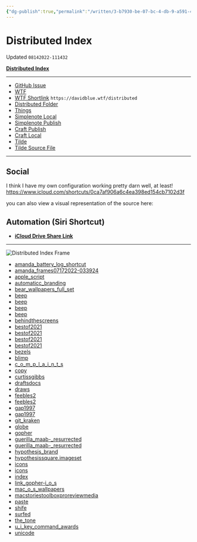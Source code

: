 ```yaml
---
{"dg-publish":true,"permalink":"/written/3-b7930-be-07-bc-4-db-9-a591-4254-bee-42-a82-4/","dgHomeLink":true,"dgPassFrontmatter":false}
---
```


# Distributed Index
Updated `08142022-111432`

[**Distributed Index**](shortcuts://run-shortcut?name=Distributed%20Index)

---

- [GitHub Issue](https://github.com/extratone/bilge/issues/330) 
- [WTF](https://davidblue.wtf/drafts/3B7930BE-07BC-4DB9-A591-4254BEE42A82.html)
- [WTF Shortlink](https://davidblue.wtf/distributed) `https://davidblue.wtf/distributed`
- [Distributed Folder](https://www.icloud.com/iclouddrive/0b7XOcnuZWTZlrPVZBegl1DWA#Distributed)
- [Things](things:///show?id=HvkLFcKxxC9x7X7LBCY3DQ)
- [Simplenote Local](simplenote://note/e879806edef84144a4caf5686be3e3c3)
- [Simplenote Publish](http://simp.ly/publish/D5T2P7)
- [Craft Publish](https://www.craft.do/s/Rjbfm6F98SkAnz)
- [Craft Local](craftdocs://open?blockId=4B2C2917-3777-4898-A392-C06FAD4F7AFF&spaceId=d64c60d3-b1ba-bda2-5e7a-5c1baae7751f)
- [Tilde](https://tilde.town/~extratone/distributed)
- [Tilde Source File](https://tilde.town/~extratone/shortcuts/distributedindex/)

---

## Social

I think I have my own configuration working pretty darn well, at least! https://www.icloud.com/shortcuts/0ca7af906a6c4ea398ed154cb7102d3f

you can also view a visual representation of the source here: 

## Automation (Siri Shortcut)

- [**iCloud Drive Share Link**](https://www.icloud.com/shortcuts/0ca7af906a6c4ea398ed154cb7102d3f)

---

![Distributed Index Frame](https://i.snap.as/Kl9Dwq0g.png)

- [amanda_battery_log_shortcut](https://www.icloud.com/attachment/?u=https%3A%2F%2Fcvws.icloud-content.com%2FB%2FAYp6C7Flo38tKSvrQpZGyk8k-O3ZAXz4_sIoUudz5IxlQDRoF3Hlc68C%2F%24%7Bf%7D%3Fo%3DAsaP9JVMluTOEDgg6-z7CDXauF-99Ip6b26A5AkJ4y97%26v%3D1%26x%3D3%26a%3DCAogIOd_ZBWehWImz85J304lg_ECMwImAXgAMTVPY7sPX0ESbRDA_oroqTAYwI6GvLMwIgEAUgQk-O3ZWgTlc68CaiZS2Mg_Ukx7rJIldmzQJxr8ZRevyLeY1E9Cgzm2sUAuGe7y2fgVcHImrJw3rd6VBp0F68kC82gTjtoT7nbzm8Owk-psq5cXXAUmDAraZq8%26e%3D1663083579%26fl%3D%26r%3D5A2D9D2B-5CD5-4521-803A-F2CBFC844FEA-1%26k%3D%24%7Buk%7D%26ckc%3Dcom.apple.clouddocs%26ckz%3Dcom.apple.CloudDocs%26p%3D33%26s%3DowpoKrU5UB4yS5PKxNx5p8rfO98&uk=Gtp3FUWUwy4itAXpGGtzwA&f=AmandaBatteryLogShortcut.tar&sz=4399104)
- [amanda_frames07172022-033924](https://www.icloud.com/attachment/?u=https%3A%2F%2Fcvws.icloud-content.com%2FB%2FAX7aVK9Y52-MKZBy0nUg7nZ8LECCAR5TNM6fx2pNH1cZKNJAAMOnclgA%2F%24%7Bf%7D%3Fo%3DAgOpaiOP9OApqUtTZ55zttr6nQIQ0pWMwoC3tsOCXTYI%26v%3D1%26x%3D3%26a%3DCAog6_LOZzwmatYn9lNulgMpLmJIy012huVCbSyztJkvNqcSbRDXhIvoqTAY15SGvLMwIgEAUgR8LECCWgSnclgAaiZs-S77r2SSj84V_pyrmIHmTK6Upz_pDviDlaHo-a4Ex9KRYW-NRHImdUqTlEBIdw0AmeUomfrb0mdPmpR5HQ6nkfDkQB3vlPnegElnOT8%26e%3D1663083579%26fl%3D%26r%3D0802CC39-972C-401C-BC96-46028767E96B-1%26k%3D%24%7Buk%7D%26ckc%3Dcom.apple.clouddocs%26ckz%3Dcom.apple.CloudDocs%26p%3D33%26s%3D3aBferYcmeYZCybLCtvQNmg6fYM&uk=KgcF9hYXYx5SS0PK57rXiQ&f=AmandaFrames07172022-033924.tar&sz=666142720)
- [apple_script](https://www.icloud.com/attachment/?u=https%3A%2F%2Fcvws.icloud-content.com%2FB%2FAQ_DwZdb2gmyhBobOulxyYzKOM2dAY7I6l6W34PDAiluTjbzXZUI7aZj%2F%24%7Bf%7D%3Fo%3DAvsugHans5Danbz42dhC767xTfQytbWJI-kfoGT7RhAZ%26v%3D1%26x%3D3%26a%3DCAog2zpoxuL1snXV6fLAsIWdZyM3Pm2Mkp39gxjCyl4qlRYSbRDEiIvoqTAYxJiGvLMwIgEAUgTKOM2dWgQI7aZjaia1r5-6oncGLEELGr7hLG12OBkxB9_gZj4rI7nDnOTx6gzp0mkYnXIm_EBMcyFZF1lwddAOACwfBI3Trh0R17j45L8B7A7RIawno8tkMt8%26e%3D1663083580%26fl%3D%26r%3DF4A6B3E0-C31C-4F56-B2E2-189C1CD5CFC8-1%26k%3D%24%7Buk%7D%26ckc%3Dcom.apple.clouddocs%26ckz%3Dcom.apple.CloudDocs%26p%3D33%26s%3DxmUlRCjZLjGCFhSbLFw-hoIyVGE&uk=MIdRQd0B8ackZaW_IhScGw&f=AppleScript.tar&sz=206848)
- [automaticc_branding](https://www.icloud.com/attachment/?u=https%3A%2F%2Fcvws.icloud-content.com%2FB%2FAS395DpPJLUCrLD7_Jo_wleipgpqAYzELoTLzTojZo_FGX1X932yYWVF%2F%24%7Bf%7D%3Fo%3DAiyBf1RpqOthv6z-QNZp8FauSARGGZbwGr_p3ZT5A72J%26v%3D1%26x%3D3%26a%3DCAogWSIYvdW8bRA04WM3oD8PydTpYRla_5YOdZ6ydU_xodoSbRCLjIvoqTAYi5yGvLMwIgEAUgSipgpqWgSyYWVFaiaNh3q-mt4IY729KIC-mnRF1zU3EwzELO8tIkz8Pw-_-pOe6YYcyHIm8AVz0P-TCyDXedWwQyfP14RoNPmcC_tNRyocGwPrO4fzahOSpiQ%26e%3D1663083580%26fl%3D%26r%3DCCC9EC6A-B907-4781-926E-3DB7EEEA2916-1%26k%3D%24%7Buk%7D%26ckc%3Dcom.apple.clouddocs%26ckz%3Dcom.apple.CloudDocs%26p%3D33%26s%3D1G_vfV7JN3YfDwCWa7GjITE4VpQ&uk=2qn0nLW54WYiy-xdPSvVFA&f=AutomaticcBranding.tar&sz=46724096)
- [bear_wallpapers_full_set](https://www.icloud.com/attachment/?u=https%3A%2F%2Fcvws.icloud-content.com%2FB%2FATDpwOSPhKoJ6Nf14Eo2i2G2jj26ATo9AVNBKkJfU8tBpwsdZxKnIPn7%2F%24%7Bf%7D%3Fo%3DApvI1TdGVaQu3xBGqhoam5c-M8Bk5GXMsja42TW2KhIv%26v%3D1%26x%3D3%26a%3DCAogE7IqGZoqDOZ3wmRxo9lgQ_Xk3opj8TnxtKW4TdQJ3ikSbRDmj4voqTAY5p-GvLMwIgEAUgS2jj26WgSnIPn7aiafCIUik0PBtDXOVC7LVeiCTREsazN89aMyZHx9ErTiH_6Rh-rXPnIm16_4QQN-orVFRlaB9gOUtIt7E-LHRpcow85tFwTUB_O3XztSf-4%26e%3D1663083581%26fl%3D%26r%3D4DB259E6-E95D-4432-B262-1A2F2B0085B0-1%26k%3D%24%7Buk%7D%26ckc%3Dcom.apple.clouddocs%26ckz%3Dcom.apple.CloudDocs%26p%3D33%26s%3DzpjTdqLk8GBbGKWEmEqV606GnE8&uk=x2HZszpRwRquCp005UCj9A&f=BearWallpapersFullSet.tar&sz=154396672)
- [beep](https://www.icloud.com/attachment/?u=https%3A%2F%2Fcvws.icloud-content.com%2FB%2FAZGHU7do_k9_nSFhqMZvIpF-MVKLAXt4uVvMsqrKPmHjNWvWNvr7y1hj%2F%24%7Bf%7D%3Fo%3DAmKTzEFDNpVsMKMewYDqQ2MKODFnaUjePFxANMm7KOjm%26v%3D1%26x%3D3%26a%3DCAogZPZ3tNlChINfeIeWn97r4AxsMfzKSfeUmC5GvrtTnHYSbRDAk4voqTAYwKOGvLMwIgEAUgR-MVKLWgT7y1hjaiafKDmvtoQHrxUdY-SoMhGyFAfQvAdlRZzWT7eQXUXJTHGXW3IAfHImUN_gxGnjZ6EJq56mfoOWvyavNIiwzvXw6LGiVrcYBDK27TjD7f4%26e%3D1663083581%26fl%3D%26r%3D5068CAC5-9DDC-438B-8596-8E0C4D855866-1%26k%3D%24%7Buk%7D%26ckc%3Dcom.apple.clouddocs%26ckz%3Dcom.apple.CloudDocs%26p%3D33%26s%3D14kG6DPSfkrpXfVjStDXkBafjnw&uk=qHnPFA6z3Rz99UPYYEZY0w&f=beep.zip&sz=19521895)
- [beep](https://www.icloud.com/attachment/?u=https%3A%2F%2Fcvws.icloud-content.com%2FB%2FAcRS0U0X33WJ-JLtMwFiWyMj6YFSAdlJueA6ZaWdqVHselS0xt4mW166%2F%24%7Bf%7D%3Fo%3DAkfPRz1U4BMDJ9XokZMqsR1XPZys8dmhHkqDNYZn_G__%26v%3D1%26x%3D3%26a%3DCAogkiYH71ZmGODEvKqYbAWZf8trZpm3evgGLGXDTYb4L94SbRDPl4voqTAYz6eGvLMwIgEAUgQj6YFSWgQmW166aiY-kNFd3QYZL1Dpk3KQrzHvomXFPHB_fXS_uBMM4lHcbbKVwDgOFXImimt-cWE5fNZoxAQRr6zgn6IXqI1yAJQaJkdv1gFo77SMvugEe9k%26e%3D1663083582%26fl%3D%26r%3D15A8B4CB-39FC-454D-9D50-9A6369BFEB46-1%26k%3D%24%7Buk%7D%26ckc%3Dcom.apple.clouddocs%26ckz%3Dcom.apple.CloudDocs%26p%3D33%26s%3DWCXMJzU2Zdb2sfPFlkqA8gMh6tM&uk=UQ1f3_UbJi0eszx8qkXxOw&f=beep.iso&sz=921600)
- [beep](https://www.icloud.com/attachment/?u=https%3A%2F%2Fcvws.icloud-content.com%2FB%2FATgVYMcoQNZLARCzL-pmXdi4OmZ4AVJ75Iwti4GSsSSOL-BqovsweMyq%2F%24%7Bf%7D%3Fo%3DAgyKGDYFUlS34MXMQoa6zPoG_7AYR8iuz3cYG45NfS0o%26v%3D1%26x%3D3%26a%3DCAogFWbT8O0_wSAFq0hWm_rAFjpCGOIWLGM-lHYWCZ12eFkSbRC9m4voqTAYvauGvLMwIgEAUgS4OmZ4WgQweMyqaib3tmLv-y0A-nsdO2IzZLNqWY9hWsVqRHV1xK50QAJKYzRbnZuw7HImdinjAr9mm8gkKsnOdwN-3hrH5FnTh64vAZi36vcPBiY3TpFbPtQ%26e%3D1663083582%26fl%3D%26r%3DD984FF54-AB40-4106-BC57-DC51CB65F0A6-1%26k%3D%24%7Buk%7D%26ckc%3Dcom.apple.clouddocs%26ckz%3Dcom.apple.CloudDocs%26p%3D33%26s%3D0d6w2cSnvU153EjKfvuBu-APqj0&uk=bB_JBWnKYBoYExWp5IXi5g&f=beep.dmg&sz=55315)
- [beep](https://www.icloud.com/attachment/?u=https%3A%2F%2Fcvws.icloud-content.com%2FB%2FAWnR-I1n8Ikb7sqbEKIjT-TJwpTBAVSccBg8MngYTWR8EifN1r2AGVij%2F%24%7Bf%7D%3Fo%3DAqEJuHtz7O5FwsoWJWlXt1Lp1tgIxUGFieBVDpIUkXDQ%26v%3D1%26x%3D3%26a%3DCAogkP26M9MkDcatYuHre32x1QBt4sbb4yUQV_0o6gI_vuUSbRDKn4voqTAYyq-GvLMwIgEAUgTJwpTBWgSAGVijaibA95NgcU5PJinHqPtV6hA98O87coWS_fJ5dyl0mIr1pZ22WYZnqHImvuWCAkT7NiJpgejpOxq7lLMlOKQw3S8fekWqTJkRX_00LhD56g0%26e%3D1663083583%26fl%3D%26r%3D62E4F7F1-26B5-4F7B-814F-831F9CF008D5-1%26k%3D%24%7Buk%7D%26ckc%3Dcom.apple.clouddocs%26ckz%3Dcom.apple.CloudDocs%26p%3D33%26s%3DwZAN4S-JUBKbAi4q8EZ1uWHVPIs&uk=ylPyFUWtTUFRoiAsWJRm2g&f=beep.tar&sz=37477888)
- [behindthescreens](https://www.icloud.com/attachment/?u=https%3A%2F%2Fcvws.icloud-content.com%2FB%2FAQsXTv9GX017J1cCpuQFP5Nh7kyWAQXYAyuz2_k9s11rqdS8RgOewTbs%2F%24%7Bf%7D%3Fo%3DAkXJ2fbUcR7gCSzfR2lXEJF0bBUeHMGst0p80Fd5Gs64%26v%3D1%26x%3D3%26a%3DCAogR5P9LfRzGqupFQKi7X7cbAUd7FYRiT_yuy6hA2KnjrQSbRD2o4voqTAY9rOGvLMwIgEAUgRh7kyWWgSewTbsaiZmDxo0c6XGIyIiynZklhBjeCe_Ob8iRXrTDTIg3o_tTSTH4cxovHImAbG-xvX7mBt2SWfued7ixheAhmhNeOBdL4r0_OVUbrZHRET0XU8%26e%3D1663083583%26fl%3D%26r%3DD75C1D5F-9185-4BFE-8E2D-01D6B11B7E95-1%26k%3D%24%7Buk%7D%26ckc%3Dcom.apple.clouddocs%26ckz%3Dcom.apple.CloudDocs%26p%3D33%26s%3DTuJt_2k8JOGDRb9cPUhcZkeCaJg&uk=L8fgu9R9bKAYE7nvrJh88A&f=behindthescreens.zip&sz=767385053)
- [bestof2021](https://www.icloud.com/attachment/?u=https%3A%2F%2Fcvws.icloud-content.com%2FB%2FAY5rvQWYxeSuyBtA5Op1b8GgglohAVCeSNuqDrUjdhEAO4dxOHS4qvD5%2F%24%7Bf%7D%3Fo%3DAsLlMdttBFE5wnjWC9_6oN3-5OvL_URIZnmXifLMn7yD%26v%3D1%26x%3D3%26a%3DCAogbCo-V329q9NxCHzgPdi4TPS5vxKveaEHXE9O51t4deMSbRDop4voqTAY6LeGvLMwIgEAUgSgglohWgS4qvD5aibhu-x6QW22Nz9Z_NiHhuceaLvh3ODB2R5fX8ZCRHEagecNg3XEFHImbiyWpOCfk08H-683J74Hb6IBXTNNiBD43623U4-T-flgYwH2-tw%26e%3D1663083584%26fl%3D%26r%3DEC9CC98F-85F4-446F-B8D3-FB29128C7FBE-1%26k%3D%24%7Buk%7D%26ckc%3Dcom.apple.clouddocs%26ckz%3Dcom.apple.CloudDocs%26p%3D33%26s%3D84xPNNcymuRB1ZI8qZC-7Yv5cQc&uk=u7URAEtOFsrpDC5G9K4GTA&f=Bestof2021.zip&sz=387920639)
- [bestof2021](https://www.icloud.com/attachment/?u=https%3A%2F%2Fcvws.icloud-content.com%2FB%2FAS9SfDDLeRS6tlKCmpTtCN1V58BZAQby8yMnRRXtEPT2CP8gEncPXmnh%2F%24%7Bf%7D%3Fo%3DAp0foriUlOtUn0DHp2uLfQRcejMrNcrLv3C2BPTg9dxa%26v%3D1%26x%3D3%26a%3DCAog6d3Ds2_qrT75lhstK-Ysv3O2LfK5Bc4wbhc1IO5x_S4SbRDoq4voqTAY6LuGvLMwIgEAUgRV58BZWgQPXmnhaiaSxfcmnT92dvUiOa7GX9F47P7lt6mEmEt6Hq6LqJGwftZMmhJIOHImGLM3cJVI4rHo0VhHJO2kALg4KZJ8tgRqvQ6OGOZb4t93K6Z-cNk%26e%3D1663083585%26fl%3D%26r%3D0F6543E5-8BC6-47EC-938C-5D6A416E0DC8-1%26k%3D%24%7Buk%7D%26ckc%3Dcom.apple.clouddocs%26ckz%3Dcom.apple.CloudDocs%26p%3D33%26s%3Dci9M2juCJd25IF62rxXNMDZVwXs&uk=5bh5DdqpFSR1XSGyJPvyNg&f=Bestof2021.tar&sz=388070400)
- [bestof2021](https://www.icloud.com/attachment/?u=https%3A%2F%2Fcvws.icloud-content.com%2FB%2FAVg6qJT1PkMsSmVpOVyxxSQFHr5rAcW1teNXH5p3jlq6nfA71-d9SZT-%2F%24%7Bf%7D%3Fo%3DAkEEcBxXJg387oVDp2-1GZ1JQ3QVi8T9II9SIVgtM0Uh%26v%3D1%26x%3D3%26a%3DCAogP1fn4ERPCv_5bzYhR20_NGGQV9iVaRCiMnf3ko4ZwHcSbRDvr4voqTAY77-GvLMwIgEAUgQFHr5rWgR9SZT-aiYqJLMLqzVFwYx4nsl9vK7BE14hrmpW3EH4KigBl6VIdpcBqJ8FRnImwQKq9EQFR0fg7HL1PIriQf968h3Lpch8yqtG2F8EyX8PWy6qJsQ%26e%3D1663083585%26fl%3D%26r%3D7C4827DA-1A4F-470D-8AA2-86C811A0DA49-1%26k%3D%24%7Buk%7D%26ckc%3Dcom.apple.clouddocs%26ckz%3Dcom.apple.CloudDocs%26p%3D33%26s%3DUa8sKywDGl2_9JXdZQuQuUfDzJM&uk=e8f1jMShofdsPielG3DCYQ&f=Bestof2021.mp3&sz=227191250)
- [bestof2021](https://www.icloud.com/attachment/?u=https%3A%2F%2Fcvws.icloud-content.com%2FB%2FATCmGjANmkyV1GHV9205mKQh8pB6Ac2AWxBnu6CwpzDi6r4KPOsFIEJ0%2F%24%7Bf%7D%3Fo%3DAvqlS7AQNWZTMOvGrxoYPtKuCg57Msd_oAe1ewjRNo5p%26v%3D1%26x%3D3%26a%3DCAog0dMaNgsExhzxlCO9gfchfi_AueQiBB7Fd29I_8v7BHYSbRDGs4voqTAYxsOGvLMwIgEAUgQh8pB6WgQFIEJ0aiZ4wQdxoZ-OGiRvu53P2-2er-f8Rffz-Mxie9pnB6I_F2CBy_qch3Imu7tTYpakQ39AGzjUMA4tB44Oc0vo19fA50oWPbnNBPaOfVwrw4A%26e%3D1663083585%26fl%3D%26r%3D6D18A3DE-67BA-45ED-A97C-44A2D39881C9-1%26k%3D%24%7Buk%7D%26ckc%3Dcom.apple.clouddocs%26ckz%3Dcom.apple.CloudDocs%26p%3D33%26s%3D9Xrh6XSNG6uhSJtjlp-ne6O7Qsc&uk=NEsNQl1yANDeCoCxzMPZjg&f=Bestof2021.7z&sz=387917216)
- [bezels](https://www.icloud.com/attachment/?u=https%3A%2F%2Fcvws.icloud-content.com%2FB%2FAYFJHhDxXmUZsvzvbEsmrZemvXmjAbZBAUbfLIamyVshaAaIqpCB2DNR%2F%24%7Bf%7D%3Fo%3DAsVZQXsGOgqQVQadPpOaV8QTWfJDeySKZPCREDTCg7gM%26v%3D1%26x%3D3%26a%3DCAogK5qMAueBHpxi-HF4ixvc_9FNW9UoLKtrd3i7ZSQ9VtoSbRCit4voqTAYoseGvLMwIgEAUgSmvXmjWgSB2DNRaiaH5JBqKPz3ePs6paffcKciFQDso4HgOiwHxBSn6ekclGUv9B9Z2XImH49HFJPZzfiTychI_hRTBItjBr9H7odhDBQv1pDBLm_7avMTO-g%26e%3D1663083586%26fl%3D%26r%3D994AC4AF-B76F-4902-9A7E-6F8E9346F877-1%26k%3D%24%7Buk%7D%26ckc%3Dcom.apple.clouddocs%26ckz%3Dcom.apple.CloudDocs%26p%3D33%26s%3DiHq0PYISVTGOSvKKJdIKZnlSPCI&uk=xWuBHMhGvwStFZttwlNq_g&f=bezels.zip&sz=6973988954)
- [blimp](https://www.icloud.com/attachment/?u=https%3A%2F%2Fcvws.icloud-content.com%2FB%2FAS3qkm2B6HgD4deOaIo5rhB8Ln2HAfZt2fgq4lzXa2_npgjQ4V-jyRA-%2F%24%7Bf%7D%3Fo%3DAktqrcwNvGQyuHSN71d66oFDxl-Iuhlakhw-R4k1eB-4%26v%3D1%26x%3D3%26a%3DCAogtzc0wWbeFxfnGnwf2DWngFPCSIHXsmS33gxRZq7IsdUSbRD9uovoqTAY_cqGvLMwIgEAUgR8Ln2HWgSjyRA-aiatnXIetZ9dTa3nTsvT0Ht00Ja6DTijOwcPCMSJeuVNS7SrwTjp1HIm811XNImCfjtYbvVpFV7fcz1OWc4dd-Ajv6J_6Zz8fjMThpechkw%26e%3D1663083586%26fl%3D%26r%3DC1D19FBB-6C8C-40C9-BC42-9EEE8BFC7A5E-1%26k%3D%24%7Buk%7D%26ckc%3Dcom.apple.clouddocs%26ckz%3Dcom.apple.CloudDocs%26p%3D33%26s%3DlcozvVH5e8qvCKdK1LtXzLKaDPA&uk=ni3LiVPxagA_yN9KK58F0g&f=blimp.tar&sz=21480960)
- [c_o_m_p_l_a_i_n_t_s](https://www.icloud.com/attachment/?u=https%3A%2F%2Fcvws.icloud-content.com%2FB%2FAR0UIzs5QaEHyD80ZBQWdcQcDy8tAX2bB0n7BippnpIC0QXTWWC4t2qc%2F%24%7Bf%7D%3Fo%3DAtRp_ogsz9GpFRZpygKQvgxkTuBnZcw_YMxCl3-9YptI%26v%3D1%26x%3D3%26a%3DCAogxB5-dTM5DApcNGLsjbLU31JBH_-YXAVqcsBgVW4I110SbRDWvovoqTAY1s6GvLMwIgEAUgQcDy8tWgS4t2qcaiYgzLsdFoHQ12SxjzlyNRiRFWEayS_jyapj3tLoCM7T9m8L5NV7Q3ImWIuEm7Vgw-H0SIImqKclHWqyk3R0gK_Bu1vRyf96XLHqg2uowto%26e%3D1663083587%26fl%3D%26r%3D2578DC5E-B725-41F7-A073-29E0363873F1-1%26k%3D%24%7Buk%7D%26ckc%3Dcom.apple.clouddocs%26ckz%3Dcom.apple.CloudDocs%26p%3D33%26s%3D4ER902QztcfxBklMD3vfNlQJFcA&uk=dkOTZJArljm9zcRA60OSjg&f=COMPLAINTS.zip&sz=293314881)
- [copy](https://www.icloud.com/attachment/?u=https%3A%2F%2Fcvws.icloud-content.com%2FB%2FAdC-a4yJsyf180Lnjs-mtIVEErKPAVQ81qZEqn01GYpfb47s9kqN6zmu%2F%24%7Bf%7D%3Fo%3DAokeF2spLVTE1GfknOh8c8kUqIuSA-uhNptc5KmteN5t%26v%3D1%26x%3D3%26a%3DCAogkn_IoVEDY47wtCik3VNlXr_o5Cc37JpJJ_66uWryLdISbRC9wovoqTAYvdKGvLMwIgEAUgREErKPWgSN6zmuaiZWhurEA_txynu0S9SMpOAo7Nb20neg9Q-R_IR_ANtdr_Yl5OsG8HImEITwQi2qQFf7AHewWmSUt1wtTuA7ARfDjiqee4X0K_nf0l9777E%26e%3D1663083587%26fl%3D%26r%3DF326F4C6-F3E4-48E8-8C2E-306202D15AB8-1%26k%3D%24%7Buk%7D%26ckc%3Dcom.apple.clouddocs%26ckz%3Dcom.apple.CloudDocs%26p%3D33%26s%3D5MlVMJ6DtLb1ftdKxUzFu0Aw5Jg&uk=nSp7rSruHYkCWP9vzKvH7Q&f=Copy.aiff&sz=77144)
- [curtissgibbs](https://www.icloud.com/attachment/?u=https%3A%2F%2Fcvws.icloud-content.com%2FB%2FARUsdmJNBw5jBb9_0sfltq2v0vOmAS-PZXK-4Ht3YiZPcDlGr-gy07NQ%2F%24%7Bf%7D%3Fo%3DAoeGYh6NE_QE_swU_I-nbXjfCe50dS1AU9-HbG_bsRzj%26v%3D1%26x%3D3%26a%3DCAogekKP_ibqIoMI2HwcWYX_JI3_J4kuxG4a10vsW3GPUZcSbRCfxovoqTAYn9aGvLMwIgEAUgSv0vOmWgQy07NQaiaOM_1-DJP8n0zC236eM7nT-FkC9Jezl-NtH_f-93-iFrEeneCB8XImA_du7kSs5PIPBPPJH7WAz5CqKZvrCk0uVT1hoqRz-oE-isdxPKA%26e%3D1663083588%26fl%3D%26r%3D5C951FC0-AE9F-41EB-99A4-4520ECA0CA68-1%26k%3D%24%7Buk%7D%26ckc%3Dcom.apple.clouddocs%26ckz%3Dcom.apple.CloudDocs%26p%3D33%26s%3DurGDP9ZzOBxehDlylBZO-c_1er4&uk=n3tQFfVmaqaBDL91Xui6PQ&f=curtissgibbs.mov&sz=253121636)
- [draftsdocs](https://www.icloud.com/attachment/?u=https%3A%2F%2Fcvws.icloud-content.com%2FB%2FAVPiibwRQNaDqMA1b9K4_1GcJ6RmARk6is2Z-o4qzkW8T0tiGi_CJffp%2F%24%7Bf%7D%3Fo%3DAququiTXEZ6_fcHfcCmc5kICUlPpBCWHstA7HDbL3rKq%26v%3D1%26x%3D3%26a%3DCAogzc2W8pkQWbwxSeYVE99MH3E7Dvn6mKWb8q7f_NrQW80SbRClyovoqTAYpdqGvLMwIgEAUgScJ6RmWgTCJffpaiax0hXxSsWlJHnrbasC_kGOdycX_4QP4rv8c92_lpfy16qn4qKqDHImqTtFD8WF2XfrzNTxevnlqg7QpMp9X3ZoTHTTyoICuBa7OWrlL0o%26e%3D1663083588%26fl%3D%26r%3D5961BA20-D45C-4EDB-9172-1DC9F329E2D5-1%26k%3D%24%7Buk%7D%26ckc%3Dcom.apple.clouddocs%26ckz%3Dcom.apple.CloudDocs%26p%3D33%26s%3DzFCtLLdyoXbMrgOVplPBUZkj5UU&uk=PKmJ6k9rtlRur9iP3u8jNg&f=draftsdocs.tar&sz=12861952)
- [draws](https://www.icloud.com/attachment/?u=https%3A%2F%2Fcvws.icloud-content.com%2FB%2FAfOb8JvVD_jHL85lXswSKM8h8IwmATKXDJdS6ArVS8V1-GkQTvMulRms%2F%24%7Bf%7D%3Fo%3DAq0Dmav8vyzOWOKPEIlPzu1-vT0-an9Tg4iGNrmF9aqT%26v%3D1%26x%3D3%26a%3DCAogHFDsrDv6rML6rK2QmjrlBA_Q23jOeZAcr9LOzG7w5AISbRCMzovoqTAYjN6GvLMwIgEAUgQh8IwmWgQulRmsaiZ5hyunvpyqjXwMS4Ylsgd6nI9ndaNffY4krv84uDJj4lZ1tr-SGXImcis6TpcZ42bIfO-o7uJfdJGmatPDkISVYxr4olBn274_9lWqzY0%26e%3D1663083589%26fl%3D%26r%3DBF6C98C2-7149-4E02-93CC-43B6820B0884-1%26k%3D%24%7Buk%7D%26ckc%3Dcom.apple.clouddocs%26ckz%3Dcom.apple.CloudDocs%26p%3D33%26s%3D6TiqiC1RYynqniPWi1vuaMG6PeM&uk=uk0mYWwL-I-U6vNYXGe9RA&f=draws.tar&sz=74442752)
- [feebles2](https://www.icloud.com/attachment/?u=https%3A%2F%2Fcvws.icloud-content.com%2FB%2FAfVaE7UjA3yauoM0vZccstsAL_wXAQEaCG9gqdShGbqK2Lge8IuoX6-B%2F%24%7Bf%7D%3Fo%3DAmKnLqzGwzB41WyFIpx9xm1L5-YLuxePzKz2vJoEivjo%26v%3D1%26x%3D3%26a%3DCAogYuuzrC8Jx_2xguDsbU4hlJ3rDLSwmdOkyBVYPM8OUiUSbRD80YvoqTAY_OGGvLMwIgEAUgQAL_wXWgSoX6-BaibhN0PVIqGcNZ6zMlGf3owXsp1AKg4TnlxWjN0vSBg2KGTn-lkx7nImHcZSzeoFQnudbT4JzU1Nk6NGLWgwTK61vt7Qom_rIPm8DzMdYDU%26e%3D1663083589%26fl%3D%26r%3DE49A3D7C-9643-4D52-AA59-B387257B8940-1%26k%3D%24%7Buk%7D%26ckc%3Dcom.apple.clouddocs%26ckz%3Dcom.apple.CloudDocs%26p%3D33%26s%3DMVZt-nXFOUdT7nL3WymVtNM9sZw&uk=ZXCf162vWV-Th9UUrIJ6Mg&f=Feebles2.tar&sz=6426624)
- [feebles2](https://www.icloud.com/attachment/?u=https%3A%2F%2Fcvws.icloud-content.com%2FB%2FAayMLu4A1H32iSch3KekrvLh0Np2AWuKRd2TMolrmFMlL6_rLwQWcIVD%2F%24%7Bf%7D%3Fo%3DAsl5lFLodlkDAl_vX0RGR4onbKQbhC9OW0vDoLiOGXwz%26v%3D1%26x%3D3%26a%3DCAogvQMFMoQclMnEfcy_9gQrEwEDcqNY3TdIa3QdPiID1twSbRCY1ovoqTAYmOaGvLMwIgEAUgTh0Np2WgQWcIVDaiYx-4Z4RzqXTboHlwkP2aXHm1Fcp0wkzbVYiOlxDyGMZhWOWZcH3HIm6Sn3etUD_HcOV09REy7LH-oTc1pWPdFOLtcSi_9s11x71fm6J5k%26e%3D1663083590%26fl%3D%26r%3DDB75DBA4-BE05-43C2-A6A6-28733028B41D-1%26k%3D%24%7Buk%7D%26ckc%3Dcom.apple.clouddocs%26ckz%3Dcom.apple.CloudDocs%26p%3D33%26s%3DgkmT22uOg5QFucstWlt31tyEzD0&uk=e2oc3wOohHcDvxV1feM1aw&f=Feebles2.zip&sz=6419470)
- [gap1997](https://www.icloud.com/attachment/?u=https%3A%2F%2Fcvws.icloud-content.com%2FB%2FAVPCqcMj-L8gzGoTADqEP4mYjSryAVjB4MavPeARf4e5wLk1414LGSCQ%2F%24%7Bf%7D%3Fo%3DAu1lkXBpVp07HrP9_BRm3z_A11MPLIcTb5X_6MhqtF_r%26v%3D1%26x%3D3%26a%3DCAogyySdzThldVuW4ZPhiKZh_lSin16ZrwsHHJGv1NlhWVMSbRDz2YvoqTAY8-mGvLMwIgEAUgSYjSryWgQLGSCQaiadLsnxC3qS-JHoQw7h0UDI6sm7gLKvv1HaM9f5AaYY_IBXTFEwMXImVM6wYnYHGTGub0jPCjzo85heVEfsRS5Pcl7TPuUsixdTPpE0rjI%26e%3D1663083590%26fl%3D%26r%3D8C27903B-62BC-4123-AE7D-776E0E8E6EE3-1%26k%3D%24%7Buk%7D%26ckc%3Dcom.apple.clouddocs%26ckz%3Dcom.apple.CloudDocs%26p%3D33%26s%3DOuCG-dJLR9_xIwHLPwZseruiQWI&uk=cklyp15ab4ZXOBCx30WnCg&f=Gap1997.tar&sz=522081280)
- [gap1997](https://www.icloud.com/attachment/?u=https%3A%2F%2Fcvws.icloud-content.com%2FB%2FAXDcPXyfifLYxPs3sCJc_l2kqot_AY53GzF_Ra25d-9_gbpIz4JADKwx%2F%24%7Bf%7D%3Fo%3DAmcSItMtNL4m90q91PYud6Q7I7IFJ9uc7TQlsGY8QeHC%26v%3D1%26x%3D3%26a%3DCAogq6-9pXbG1J7SUam_j2NVDOOv57Bx9uga3hz_YBV2i2ISbRDI3YvoqTAYyO2GvLMwIgEAUgSkqot_WgRADKwxaibl5EC-No_KzjbYoUugDFhEiFhIMxP9SwrTj2T3lyLqWVGdgSYQ4HImwAgY9epCXolppoG6dsJZCcKrBWpZdKMwouKcPy8cIdipekGeYuE%26e%3D1663083591%26fl%3D%26r%3DFDE99719-4597-4F8F-815B-6AFBD907C64E-1%26k%3D%24%7Buk%7D%26ckc%3Dcom.apple.clouddocs%26ckz%3Dcom.apple.CloudDocs%26p%3D33%26s%3DfN7wtFGr4fVzaRYhy6HOVmCuIgk&uk=ZjuV5DFr3Fg-FsnZ747neA&f=Gap1997.zip&sz=522075827)
- [git_kraken](https://www.icloud.com/attachment/?u=https%3A%2F%2Fcvws.icloud-content.com%2FB%2FAQjOKdzYwlltNOiZurKlHf4wbjTpAcZ4P6PScD_pQRximguMSdlQ-TuS%2F%24%7Bf%7D%3Fo%3DAgdnSI1oeXSSjtJnfYsNX3uMIJd7Mar8gp13EUqfhtUf%26v%3D1%26x%3D3%26a%3DCAognApNi2bUjZ2vVuhPOzXX1vXBZ4JqMygu-E_cdP2WtYkSbRCX4YvoqTAYl_GGvLMwIgEAUgQwbjTpWgRQ-TuSaiY8Abm-Mz8Ifd8kNWuaqazsa_oIMOQoRCjOyWkwYEIWZOEkFil93nIm8hRinMF08T4_XYdezIrkdFejGxjw5awz6mDa9nfEjML6vwUj89Y%26e%3D1663083591%26fl%3D%26r%3D2B91D25F-113A-4B1F-853B-DB6F6F631665-1%26k%3D%24%7Buk%7D%26ckc%3Dcom.apple.clouddocs%26ckz%3Dcom.apple.CloudDocs%26p%3D33%26s%3DVu_hSrol2NUBYl3evz_8YVh8M1Q&uk=9chKgUwwXtr9y_ccRCa9Qw&f=GitKraken.tar&sz=8084480)
- [globe](https://www.icloud.com/attachment/?u=https%3A%2F%2Fcvws.icloud-content.com%2FB%2FASiZHNGNuy8grAJTxSPPqX-RcRbrAYgiVFMX7iLmEoRO4ntiphzEngNz%2F%24%7Bf%7D%3Fo%3DArUfzhLMeUZJO4m16MKgyemDOOcLvV2PbY31WRnIzans%26v%3D1%26x%3D3%26a%3DCAog3xA2MIch4B6GowQNNvFIkDOphGGXemg7AaqVzxzgL3oSbRD95IvoqTAY_fSGvLMwIgEAUgSRcRbrWgTEngNzaiZ-6DRNEe_OA3KZSsh25Koa_zMB5isAlnkalW_CC0mjfqPfvyhHOnIm6UxhorRDIo7fxH9l0tcRo5kGG4sZ3BOrlRtKE8XRS3HIODfgdH8%26e%3D1663083592%26fl%3D%26r%3DD9105714-11D8-4EE3-8A35-049C2FF43D95-1%26k%3D%24%7Buk%7D%26ckc%3Dcom.apple.clouddocs%26ckz%3Dcom.apple.CloudDocs%26p%3D33%26s%3DOD0s_QettDJMVKVzNwE-Zu6P1mw&uk=grLpL6Q-_T1GbHjoLsAfmQ&f=globe.tar&sz=117072896)
- [gopher](https://www.icloud.com/attachment/?u=https%3A%2F%2Fcvws.icloud-content.com%2FB%2FAeHmTH7sFn2cWwOttw-X5stm_M_tAXyCjRWLHXnQQpg_SfHc-jLZSUOq%2F%24%7Bf%7D%3Fo%3DAs16hUl1DLo8O2Fg0M9j0ByEtW6kBrZXp4sY17BgcECI%26v%3D1%26x%3D3%26a%3DCAogPTVDoVoXEvYp7Iduz29vsyTC8PyF843inl0oZYemm90SbRDn6IvoqTAY5_iGvLMwIgEAUgRm_M_tWgTZSUOqaibUhUSwVv3GExpy3IC8CheoDQHt2v3U6OQMoiBjEI2zXIExV7tnbXIm21XbBvPUgaUfnjhRvV1n87J3cr0IWihb6DVuV_TzFOQm2zZpgqY%26e%3D1663083592%26fl%3D%26r%3DCE3108EC-16E2-4830-B4CB-C53505C33907-1%26k%3D%24%7Buk%7D%26ckc%3Dcom.apple.clouddocs%26ckz%3Dcom.apple.CloudDocs%26p%3D33%26s%3D_zO88IYghKMbpEmlXAfEfWYQZks&uk=T1eq8crH6h5Q5LzYegjPOQ&f=gopher.tar&sz=34321408)
- [guerilla_maab-_resurrected](https://www.icloud.com/attachment/?u=https%3A%2F%2Fcvws.icloud-content.com%2FB%2FAVTCsPYGsjo1r0SnvTcGLE8y55maAQlI4Oom1xHrXaFWCk1fZvpQb7v4%2F%24%7Bf%7D%3Fo%3DAjxbudPfnNf5ex6c5m127srA30G51CLAfN-JfF5zswBz%26v%3D1%26x%3D3%26a%3DCAogDQhKMkMnvMP826DfcZGPA8wii_k7MAsptyU4V8UhjR8SbRDE7IvoqTAYxPyGvLMwIgEAUgQy55maWgRQb7v4aianEKIOK_GmCRU0k-nMXlazcGfMLphJ5C7kj9H5jxp9oGoZqb1gjnImlmyP-hR9el0il11JBbz4i44z95nPwfNPjglVvhydGw_8xVfePFU%26e%3D1663083593%26fl%3D%26r%3DB8C4E13B-2D82-4569-8D6D-A92EF31C5F6C-1%26k%3D%24%7Buk%7D%26ckc%3Dcom.apple.clouddocs%26ckz%3Dcom.apple.CloudDocs%26p%3D33%26s%3DoSmPlBuZnaCYhg0H6Jm1hybZ1l8&uk=xqflealNKgUWRHoXVAFNaQ&f=GuerillaMaab-Resurrected.zip&sz=152875942)
- [guerilla_maab-_resurrected](https://www.icloud.com/attachment/?u=https%3A%2F%2Fcvws.icloud-content.com%2FB%2FARaydRzSUSsfAK35QFr1ZUDfP6T6Ab6ZH3enMGcoz3UZ-ld5OJFn8d6l%2F%24%7Bf%7D%3Fo%3DAgbzbyg_HoWr3fWN0o1AqSwyFPauSI1r0gDZkagAfpr5%26v%3D1%26x%3D3%26a%3DCAogaHJxyVqpC4XRQkt73bpE4v9v2Fh8nCxWezemfgk56dkSbRCW8IvoqTAYloCHvLMwIgEAUgTfP6T6WgRn8d6laiZQpP_jZqzGJlsNCxquhYOB-1WtKxSPoOEDGtALU7p_Gf_4GoNowHImc-clekS9SDJhsDwiDotJF0khd_nOsVWRRnLiqWp8wYznMu1eQeA%26e%3D1663083593%26fl%3D%26r%3D339C1A59-3D58-4D8B-AAE5-15CAA2466D19-1%26k%3D%24%7Buk%7D%26ckc%3Dcom.apple.clouddocs%26ckz%3Dcom.apple.CloudDocs%26p%3D33%26s%3DfFYeZ9JP-bbXWzjzOiVXkokudKQ&uk=jMEt79IdgjjZXQ7NOzlOiw&f=GuerillaMaab-Resurrected.tar&sz=152888832)
- [hypothesis_brand](https://www.icloud.com/attachment/?u=https%3A%2F%2Fcvws.icloud-content.com%2FB%2FAemGc3UpWywvyKgd3GWyMyZ2GTvwAeey3Z0YoLutA3giQX9WkMOyny2O%2F%24%7Bf%7D%3Fo%3DAnqLHHPCxSE6nR-7zmbFpCKJvQT6zd7MZE7T39iGIfYP%26v%3D1%26x%3D3%26a%3DCAogLZ32mv0Uge4TMiWRimVq4f_GLgyfL24WH7JsG8JXSdISbRD284voqTAY9oOHvLMwIgEAUgR2GTvwWgSyny2OaiYdATNW03ktJ4-4iN9Kp7h54FIGJJYqSCixZFdcaJIXEgo2rpX9P3Im3qP1oNzj5htNiY-7_mJUiN3D62khl2MFlARxDKiTIP1Y2eJ22rU%26e%3D1663083594%26fl%3D%26r%3D9017A985-16DA-4D3A-BCBE-AA3D28976CC9-1%26k%3D%24%7Buk%7D%26ckc%3Dcom.apple.clouddocs%26ckz%3Dcom.apple.CloudDocs%26p%3D33%26s%3Dc-zme4SgSX1tzhIaLTqmNi8tHNg&uk=-3rvDuWZnwkPYmie1Z4_WQ&f=HypothesisBrand.tar&sz=353792)
- [hypothesissquare.imageset](https://www.icloud.com/attachment/?u=https%3A%2F%2Fcvws.icloud-content.com%2FB%2FAXjHMq3cghqdqIcyqGKZEwShTrG2Ad8pGCNo0MubalGnIe8xOqdlix7Y%2F%24%7Bf%7D%3Fo%3DAoi7uJVoxjoNw8NzAYrHtXcBEX3o97Yj54h4GWEHA_dM%26v%3D1%26x%3D3%26a%3DCAog4cZ5Ofdpbr25Os3jZBhAnHvj2tICjxputg5rIGj9BZkSbRDN94voqTAYzYeHvLMwIgEAUgShTrG2WgRlix7YaibFtCu0ytA6pPVf8u0seDDOQxntmkenclAw6jDTb9gIgqqLMKY93HIm6xeeoLa7b8c1w73d2s_ROsl-si59kqcLSJMhKT_unH_2MVrEPRk%26e%3D1663083594%26fl%3D%26r%3D36E275D6-37FF-4A9D-857A-33BF0FC77A58-1%26k%3D%24%7Buk%7D%26ckc%3Dcom.apple.clouddocs%26ckz%3Dcom.apple.CloudDocs%26p%3D33%26s%3DxFDZWiC7xsNqhftz2ua_esGQ5sk&uk=VJRMV3D9Ar-CJcs6spynzw&f=hypothesissquare.imageset.zip&sz=1268618)
- [icons](https://www.icloud.com/attachment/?u=https%3A%2F%2Fcvws.icloud-content.com%2FB%2FAc3GcxJTVI8g0Fpqe5dN6KW6gXAbAe7pRHjbBlZ0RVH34EkKhgoMLkBZ%2F%24%7Bf%7D%3Fo%3DAn2111o-IlLIn1I8NvZewU2_9Z8DpLcOJDyKLQyQFM7T%26v%3D1%26x%3D3%26a%3DCAogqwg8kkYeAaJmRxswG8N8WO5mFBkzeYNTWXpAbKwwEO8SbRC8_YvoqTAYvI2HvLMwIgEAUgS6gXAbWgQMLkBZaiZIrVFJ0y8E7XxzJ2SIvSImhzsTzI6q9dyk_rxXWwC4U6K_32_-kXImZlmylHZKssD-CKdh1KwfYlppiv9C40Go3MrycKQzDn_qxVCgwFg%26e%3D1663083595%26fl%3D%26r%3D80259BC7-D528-4011-B014-4CB60209B9C1-1%26k%3D%24%7Buk%7D%26ckc%3Dcom.apple.clouddocs%26ckz%3Dcom.apple.CloudDocs%26p%3D33%26s%3DZPmXlamQWrbCGs3nV8ImgeHj0zg&uk=RCCdrkS0eDTfEqOP-Gq1tw&f=Icons.tar&sz=16247296)
- [icons](https://www.icloud.com/attachment/?u=https%3A%2F%2Fcvws.icloud-content.com%2FB%2FAXiYjHHTuU08ygkm7Ijtr8pQWWSaAXOm1Kj2miQKpfPnjl1opdnH4hkm%2F%24%7Bf%7D%3Fo%3DAtCSXPIhTZ-vdhCYAitYTqAGN8kOQ7BuizbsVCpLfDa2%26v%3D1%26x%3D3%26a%3DCAogEbNwFoHKM3TEbfO1Eyiq046vD4BeFfZdgtZEnHftWhYSbRCOgYzoqTAYjpGHvLMwIgEAUgRQWWSaWgTH4hkmaiaetkrcaLRKkwlIcEEgDQbe6HsGp9BfAyjy9C9NQflbgRwl7aQI2nIm8HbjtEEWOdzpqMCK8Rkx-mepYUdsR-BOKjLu890IV-ctYPnWqCc%26e%3D1663083595%26fl%3D%26r%3D7919CC4F-D39F-43EC-B055-478E2E05C55E-1%26k%3D%24%7Buk%7D%26ckc%3Dcom.apple.clouddocs%26ckz%3Dcom.apple.CloudDocs%26p%3D33%26s%3DCxeTH616lE3OeI1PQxDsw7F48Ag&uk=DbwE6xVRe_KMvdqcCvMXnQ&f=Icons.icontainer&sz=96664677)
- [index](https://www.icloud.com/attachment/?u=https%3A%2F%2Fcvws.icloud-content.com%2FB%2FATeRSTFoIFGrmQ3rZgzm8-PK5DvjARUUIkK_5fiaB6ZzdQbvKW6v1Yun%2F%24%7Bf%7D%3Fo%3DAnvbW2Du5lYLdqSpEnyBav1abgMW4yQCfANF1JmuIjY6%26v%3D1%26x%3D3%26a%3DCAogvDWjf_fzu6sdpRuwuv8MNGNjliggY2JwrbrmjyaLjoQSbRDzhIzoqTAY85SHvLMwIgEAUgTK5DvjWgSv1YunaiYiWY4HmdAHwHaIC4htdytk2fPaWbfkdUVmxAllJuduL4Pu9gXBjXImyfnIiymGbkPFZbGhMPno2E_cfVAd2kuaM9pfX_9pooIqrpmhdF0%26e%3D1663083596%26fl%3D%26r%3D34ACA267-3AF6-4F8A-AEC2-D0C400865BC3-1%26k%3D%24%7Buk%7D%26ckc%3Dcom.apple.clouddocs%26ckz%3Dcom.apple.CloudDocs%26p%3D33%26s%3DFGP8A-OyKqqDUqQ5tXlNG15FcYM&uk=LQn9RR0edJgwQHuF3plHbA&f=index.txt&sz=25)
- [link_gopher-i_o_s](https://www.icloud.com/attachment/?u=https%3A%2F%2Fcvws.icloud-content.com%2FB%2FAY7pJhJdmR_aNVdtLwChpeToUPknAdWXm9uhw4hNIBDl9qO_M6S2nfAU%2F%24%7Bf%7D%3Fo%3DAuYiXAmudl4t1ArrVtshrOLzaAFuysOB95siFQyKWp5e%26v%3D1%26x%3D3%26a%3DCAog3VKVi4nViFsvyRhvuSnljVbgETOYIYP9qeA_yuDt1OASbRDMiIzoqTAYzJiHvLMwIgEAUgToUPknWgS2nfAUaiYMIfXLUIZDbeZMEokjzZK3i2DOOuagaSu-dyvCFYdY8W3xFpPqynImlVFpaCowMzXYxbOCMCPMrjLMSUMt_XU5HCucHwrowHp-4o0dAJc%26e%3D1663083596%26fl%3D%26r%3DAF984308-6356-4031-9CC9-8CC908CE1E0D-1%26k%3D%24%7Buk%7D%26ckc%3Dcom.apple.clouddocs%26ckz%3Dcom.apple.CloudDocs%26p%3D33%26s%3D-O4_T_4svq9irN-lN1Hp-XEl9a8&uk=YVeqhHoePfrSZujzNUU36Q&f=LinkGopher-iOS.shortcut&sz=25252)
- [mac_o_s_wallpapers](https://www.icloud.com/attachment/?u=https%3A%2F%2Fcvws.icloud-content.com%2FB%2FASDVn6VsA6Yvu2M3X3zlvCgyqyLFAQ2m7vB9DkFNDsE6047eJk8Qk88S%2F%24%7Bf%7D%3Fo%3DAgEYI5gxov2iPtKR1ZpoczCjAjPbikuuwab5hPBWayFb%26v%3D1%26x%3D3%26a%3DCAogiYnJNRIDY6B0M23z5QPqQJ1UXN-rNkatUTq8oPv4YEgSbRCnjIzoqTAYp5yHvLMwIgEAUgQyqyLFWgQQk88SaibtIK0leVsDxfYUlYc2Fn8dyMHoM7V4lf9VYWF3y8z9oia9pnpNd3ImSAFknitC-EWfNblc6ViEuccYRszX56JUOEyS5lQ_eO21glbpg7M%26e%3D1663083597%26fl%3D%26r%3D13A3A4C0-962F-412D-944E-DB01FE6329B5-1%26k%3D%24%7Buk%7D%26ckc%3Dcom.apple.clouddocs%26ckz%3Dcom.apple.CloudDocs%26p%3D33%26s%3DGRHt-OX2zxl2TD_jDt9hiY1PINE&uk=A3w27nvbD1DeYwceN1iRpQ&f=macOSWallpapers.tar&sz=387464704)
- [macstoriestoolboxproreviewmedia](https://www.icloud.com/attachment/?u=https%3A%2F%2Fcvws.icloud-content.com%2FB%2FAV7NGnxKx21241yWunt6nEqcWfXdAZfR1R6mV2oTTcMpkAxjHi7Bm1YR%2F%24%7Bf%7D%3Fo%3DAkkViQM4cHJEhn7l-54pP1nJ8aQ41yO6451_qMhxHKc5%26v%3D1%26x%3D3%26a%3DCAogCy0hjo4w6U1Z-ZmUSP835fxP8XtlQhkJlGyby8GRyv8SbRCPkIzoqTAYj6CHvLMwIgEAUgScWfXdWgTBm1YRaibxBLEZ_nlIhZYxPJchZLLjeQp3wU-sPiIYfxuLibcvb_x6fGFHGHImO9Arxare5cloxPSWvTikznz1OvdISwCrTdupnDvHoMMCw2PwTcU%26e%3D1663083597%26fl%3D%26r%3DA0C62D58-77E5-478F-A656-1B7DE8500028-1%26k%3D%24%7Buk%7D%26ckc%3Dcom.apple.clouddocs%26ckz%3Dcom.apple.CloudDocs%26p%3D33%26s%3DxW6N9Es2X3Pyd2EPv4hA3t4l9SQ&uk=rUkHeoWwULUKH_mtX7GlRA&f=macstoriestoolboxproreviewmedia.zip&sz=41426665)
- [paste](https://www.icloud.com/attachment/?u=https%3A%2F%2Fcvws.icloud-content.com%2FB%2FAe0AQYTw_MGzhF1Bgzk4D3qQw4HjAcY88TjeIjZ3ribKr0ifG2P3dx20%2F%24%7Bf%7D%3Fo%3DApoGYFVr2w6d10JqQH8gQhyQO52gL650q6FKE6FkKgq6%26v%3D1%26x%3D3%26a%3DCAogZwPLsMj0s0TKhMhIMrk20ytUV7lFqZfHz4FQo1c_lbESbRDuk4zoqTAY7qOHvLMwIgEAUgSQw4HjWgT3dx20aiYJmx4zuG11YEIXgpVtwTPDHpgv7fr0IFLKL9eFm5YXBNFa-t1h33ImT2zfHfwoB8gI0B7DmZUkEtSdIOH2_XDrwpx2PDC45ZptjOY4S_Q%26e%3D1663083598%26fl%3D%26r%3DB0F46D5E-2A9B-4480-A1C1-0C42189A89B7-1%26k%3D%24%7Buk%7D%26ckc%3Dcom.apple.clouddocs%26ckz%3Dcom.apple.CloudDocs%26p%3D33%26s%3DgPinGduRHYaxN7Fe9E1NHZOIsAg&uk=Qi0cFVbMot0c24VcrRhGSw&f=Paste.aiff&sz=22590)
- [shife](https://www.icloud.com/attachment/?u=https%3A%2F%2Fcvws.icloud-content.com%2FB%2FAd97AUqmogIGdtbffovRwwiPyowzAYOuftglRq2vCBEcu2Nqa6Pzy-1R%2F%24%7Bf%7D%3Fo%3DAj2p-6CnMUAsecCymns9pS4b6CNSfApkGOwLDUTQh4UN%26v%3D1%26x%3D3%26a%3DCAogVuZp1oeek63JAUiJDRXy5gVCylTEKddNBBxBuO0NWZcSbRDCl4zoqTAYwqeHvLMwIgEAUgSPyowzWgTzy-1RaiYRjO79iS0LWAFj3XjwoPz0vZZOfar9HWlED29OwvXF55o_gClVbHImhQwBPBIh0gukyXLa3K7eLHsYEYI-RwLG3KSJNXsXPzKMsnxu15c%26e%3D1663083598%26fl%3D%26r%3D5CAA0EEB-0850-407C-9ACB-48A86F630075-1%26k%3D%24%7Buk%7D%26ckc%3Dcom.apple.clouddocs%26ckz%3Dcom.apple.CloudDocs%26p%3D33%26s%3DFzLGo4p7SUL1-H5S_9j8h4pvosQ&uk=pqtqHDOiRTN0B--hdNIkqQ&f=Shife.tar&sz=3234816)
- [surfed](https://www.icloud.com/attachment/?u=https%3A%2F%2Fcvws.icloud-content.com%2FB%2FAdvNSII4cUeZqCTDd-26m2ho7__uAfbiSOsJzfq75QFV1SodXHumSr-M%2F%24%7Bf%7D%3Fo%3DAl84bDhQyeXUjpKZ-WycbxGdKnBVWcXnxqSgAY3MyCCy%26v%3D1%26x%3D3%26a%3DCAogly8TFaBgOsWbaer3Wtk0tiBeUbPNuY-7L8fFIejKaVUSbRChm4zoqTAYoauHvLMwIgEAUgRo7__uWgSmSr-MaiYXvQy6wsIQ-KlVaziO9Azdaqq6Ye4EYLkvqiSsqhQ3b9UZQMMYQnIm9RosealpicwqmcJOZCrKE70Z2fXZxubAHxfN9ySlxqBrgdcmTds%26e%3D1663083599%26fl%3D%26r%3D5B8EBE1E-3492-4F86-A331-21EE3836FC54-1%26k%3D%24%7Buk%7D%26ckc%3Dcom.apple.clouddocs%26ckz%3Dcom.apple.CloudDocs%26p%3D33%26s%3DLZzeeaM0uaKXm5ZaKRD82W9JyGQ&uk=7G5RP2J_kB9Xm7BNv_VakQ&f=Surfed.tar&sz=130939904)
- [the_tone](https://www.icloud.com/attachment/?u=https%3A%2F%2Fcvws.icloud-content.com%2FB%2FAYAuzXSdJCk1b_d_74QBischJydtAVhpaQyWZ7H2jkMDeOfsppmMfQM9%2F%24%7Bf%7D%3Fo%3DAuYwB27wYqB_ZR47L9giPd9qmn-KpoExqBLlaqvgFeT4%26v%3D1%26x%3D3%26a%3DCAogYXZV8D2yGsHM2tDcF6ttpe4Kve4uH6IKiAhq-pVD7EkSbRD4nozoqTAY-K6HvLMwIgEAUgQhJydtWgSMfQM9aibz6v8gVfXNcANeWFjGmszoIgsJw1vXwWKVJkFF96Xxj8jGaWujM3ImhL2o34Io1IzCBvZfRVR0yd31YT6XPXNn7ZPL3trFH2-iZkrJ5mw%26e%3D1663083599%26fl%3D%26r%3DA0340FD9-AB08-48B1-B8BD-CC449ADA9D1D-1%26k%3D%24%7Buk%7D%26ckc%3Dcom.apple.clouddocs%26ckz%3Dcom.apple.CloudDocs%26p%3D33%26s%3DQcOvf-4Y3IFATzq3a6SbYg_5arM&uk=twr_seK1lgbUJgO-0qOeoQ&f=TheTone.zip&sz=269006)
- [u_i_key_command_awards](https://www.icloud.com/attachment/?u=https%3A%2F%2Fcvws.icloud-content.com%2FB%2FAeAWXxvUcDkZQ7kBxvgqR_4FV3A7Ad0zGAAVNQfh-3DNxDUX03xcPM87%2F%24%7Bf%7D%3Fo%3DAq1ii1miXKVLjEo80ZGK1nwGoO6JvVYKMG2YwJCL5YSE%26v%3D1%26x%3D3%26a%3DCAogerJ0EZVhEE_n4L5oEOeekzKcfTRijUYTBpxhoHuSm3gSbRDsoozoqTAY7LKHvLMwIgEAUgQFV3A7WgRcPM87aia9a8oqSWh_P5w8MLZCHqmSH7FnXCk9Fv0e6urP87PUcX2uFNsFSXImxripqH0JwGuSRD7TUM7Qcxd1MxkWegtEaQof9AFPI4UTz1sNzhI%26e%3D1663083600%26fl%3D%26r%3D0F53EF82-AD02-4D73-B47C-4F31CFF4D981-1%26k%3D%24%7Buk%7D%26ckc%3Dcom.apple.clouddocs%26ckz%3Dcom.apple.CloudDocs%26p%3D33%26s%3DdQa04uUrOdk9mf8vk01VIbcpDjM&uk=ilnYtjvWV5X5DaAd4hGFlw&f=UIKeyCommandAwards.tar&sz=3275264)
- [unicode](https://www.icloud.com/attachment/?u=https%3A%2F%2Fcvws.icloud-content.com%2FB%2FAe0T0vMmkpYQDxpGxqihWPnCNfxYATte6OY9Ou4VujE7rRhdt7VhYKqu%2F%24%7Bf%7D%3Fo%3DAmX2Vv6vOitR7nxzitjauVCMNYf_lfZ_6hV6B1MGtedn%26v%3D1%26x%3D3%26a%3DCAogpSLv16q4nqtw_lcbiNJAZyzXTqElVhX7XbSwepUC_3MSbRDUpozoqTAY1LaHvLMwIgEAUgTCNfxYWgRhYKquaiaRsWhXvfOoWIWoA1w3gpg1fKwZlnn4EonW_yKdt5n9q_ppFSrX6HImc2VSkv5EtVWuueShYNyCWVavERFA1RRDE-kd3nVluztyvpxRVzk%26e%3D1663083600%26fl%3D%26r%3D6B574CE7-F44F-48B8-94C6-6BADE03D7E75-1%26k%3D%24%7Buk%7D%26ckc%3Dcom.apple.clouddocs%26ckz%3Dcom.apple.CloudDocs%26p%3D33%26s%3D6fYSVI-9kamB_pWrYqpyHelloS4&uk=Bv3lDhecgW2oluDfTp25Iw&f=unicode.pdf&sz=24046688)